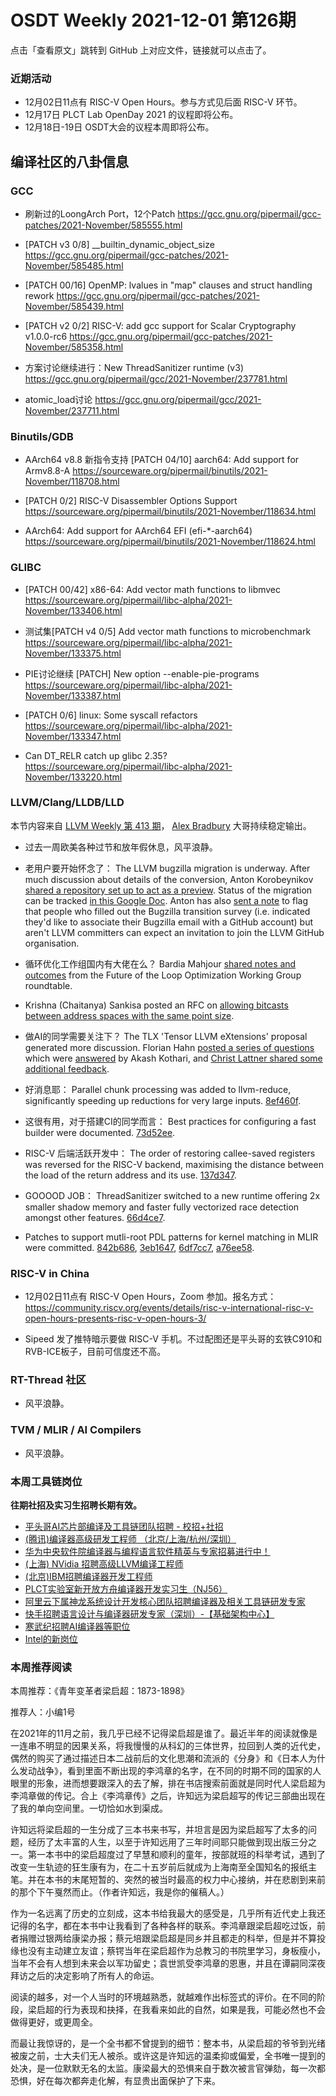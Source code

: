 # OSDT Weekly 2021-12-01 第126期

点击「查看原文」跳转到 GitHub 上对应文件，链接就可以点击了。

### 近期活动

- 12月02日11点有 RISC-V Open Hours。参与方式见后面 RISC-V 环节。
- 12月17日 PLCT Lab OpenDay 2021 的议程即将公布。
- 12月18日-19日 OSDT大会的议程本周即将公布。

## 编译社区的八卦信息

### GCC

- 刷新过的LoongArch Port，12个Patch
  https://gcc.gnu.org/pipermail/gcc-patches/2021-November/585555.html

- [PATCH v3 0/8] __builtin_dynamic_object_size
  https://gcc.gnu.org/pipermail/gcc-patches/2021-November/585485.html

- [PATCH 00/16] OpenMP: lvalues in "map" clauses and struct handling rework
  https://gcc.gnu.org/pipermail/gcc-patches/2021-November/585439.html

- [PATCH v2 0/2] RISC-V: add gcc support for Scalar Cryptography v1.0.0-rc6
  https://gcc.gnu.org/pipermail/gcc-patches/2021-November/585358.html

- 方案讨论继续进行：New ThreadSanitizer runtime (v3)
  https://gcc.gnu.org/pipermail/gcc/2021-November/237781.html

- atomic_load讨论
  https://gcc.gnu.org/pipermail/gcc/2021-November/237711.html

### Binutils/GDB

- AArch64 v8.8 新指令支持
  [PATCH 04/10] aarch64: Add support for Armv8.8-A
  https://sourceware.org/pipermail/binutils/2021-November/118708.html  

- [PATCH 0/2] RISC-V Disassembler Options Support
  https://sourceware.org/pipermail/binutils/2021-November/118634.html

- AArch64: Add support for AArch64 EFI (efi-*-aarch64)
  https://sourceware.org/pipermail/binutils/2021-November/118624.html

### GLIBC

- [PATCH 00/42] x86-64: Add vector math functions to libmvec
  https://sourceware.org/pipermail/libc-alpha/2021-November/133406.html

- 测试集[PATCH v4 0/5] Add vector math functions to microbenchmark
  https://sourceware.org/pipermail/libc-alpha/2021-November/133375.html

- PIE讨论继续 [PATCH] New option --enable-pie-programs
  https://sourceware.org/pipermail/libc-alpha/2021-November/133387.html

- [PATCH 0/6] linux: Some syscall refactors
  https://sourceware.org/pipermail/libc-alpha/2021-November/133347.html

- Can DT_RELR catch up glibc 2.35?
  https://sourceware.org/pipermail/libc-alpha/2021-November/133220.html

### LLVM/Clang/LLDB/LLD

本节内容来自 [LLVM Weekly 第 413 期](http://llvmweekly.org/issue/413)，
[Alex Bradbury](https://www.linkedin.com/in/alex-bradbury/) 大哥持续稳定输出。

- 过去一周欧美各种过节和放年假休息，风平浪静。

* 老用户要开始怀念了： The LLVM bugzilla migration is underway. After much discussion about details of the conversion, Anton Korobeynikov [shared a repository set up to act as a preview](https://lists.llvm.org/pipermail/llvm-dev/2021-November/153886.html).  Status of the migration can be tracked [in this Google Doc](https://docs.google.com/document/d/11_3rgYuv-QO0g1oO6T0MmkFhacqJg6o24eWFFVNSX_o/edit).  Anton has also [sent a note](https://lists.llvm.org/pipermail/llvm-dev/2021-November/153995.html) to flag that people who filled out the Bugzilla transition survey (i.e.  indicated they'd like to associate their Bugzilla email with a GitHub account) but aren't LLVM committers can expect an invitation to join the LLVM GitHub organisation.

* 循环优化工作组国内有大佬在么？ Bardia Mahjour [shared notes and outcomes](https://lists.llvm.org/pipermail/llvm-dev/2021-November/153861.html) from the Future of the Loop Optimization Working Group roundtable.

* Krishna (Chaitanya) Sankisa posted an RFC on [allowing bitcasts between address spaces with the same point size](https://lists.llvm.org/pipermail/llvm-dev/2021-November/153968.html).

* 做AI的同学需要关注下？ The TLX 'Tensor LLVM eXtensions' proposal generated more discussion. Florian Hahn [posted a series of questions](https://lists.llvm.org/pipermail/llvm-dev/2021-November/153914.html) which were [answered](https://lists.llvm.org/pipermail/llvm-dev/2021-November/153926.html) by Akash Kothari, and [Christ Lattner shared some additional feedback](https://lists.llvm.org/pipermail/llvm-dev/2021-November/153991.html).


* 好消息耶： Parallel chunk processing was added to llvm-reduce, significantly speeding up reductions for very large inputs.
  [8ef460f](https://reviews.llvm.org/rG8ef460fc5137).

* 这很有用，对于搭建CI的同学而言： Best practices for configuring a fast builder were documented.
  [73d52ee](https://reviews.llvm.org/rG73d52ee7859f).

* RISC-V 后端活跃开发中： The order of restoring callee-saved registers was reversed for the RISC-V backend, maximising the distance between the load of the return address and its use. [137d347](https://reviews.llvm.org/rG137d3474ca39).

* GOOOOD JOB： ThreadSanitizer switched to a new runtime offering 2x smaller shadow memory and faster fully vectorized race detection amongst other features.
  [66d4ce7](https://reviews.llvm.org/rG66d4ce7e26a5).

* Patches to support mutli-root PDL patterns for kernel matching in MLIR were committed.
  [842b686](https://reviews.llvm.org/rG842b6861c01c),
  [3eb1647](https://reviews.llvm.org/rG3eb1647af036),
  [6df7cc7](https://reviews.llvm.org/rG6df7cc7f47d2),
  [a76ee58](https://reviews.llvm.org/rGa76ee58f3cbc).

### RISC-V in China

- 12月02日11点有 RISC-V Open Hours，Zoom 参加。报名方式：
  https://community.riscv.org/events/details/risc-v-international-risc-v-open-hours-presents-risc-v-open-hours-3/

- Sipeed 发了推特暗示要做 RISC-V 手机。不过配图还是平头哥的玄铁C910和RVB-ICE板子，目前可信度还不高。

### RT-Thread 社区

- 风平浪静。

### TVM / MLIR / AI Compilers

- 风平浪静。

### 本周工具链岗位

**往期社招及实习生招聘长期有效。**

- [平头哥AI芯片部编译及工具链团队招聘 - 校招+社招](https://mp.weixin.qq.com/s/kARbXtJotRPCNMrV-yOanA)
- [(腾讯)编译器高级研发工程师 （北京/上海/杭州/深圳）](https://mp.weixin.qq.com/s/DF-2qmHmpKZtJ1djHXM1Ug)
- [华为中央软件院编译器与编程语言软件精英与专家招募进行中！](https://mp.weixin.qq.com/s/VshbvWegM3eCdgK9d6v46A)
- [(上海) NVidia 招聘高级LLVM编译工程师](https://mp.weixin.qq.com/s/y6UmneY-UvzyhEvyCaoyEg)
- [(北京)IBM招聘编译器开发工程师](https://mp.weixin.qq.com/s/B_d1gjyrgncevOGWnV_Jfw)
- [PLCT实验室新开放方舟编译器开发实习生（NJ56）](https://mp.weixin.qq.com/s/lPp5RvjYhpDIGsp-luLzKQ)
- [阿里云下属神龙系统设计开发核心团队招聘编译器及相关工具链研发专家](https://mp.weixin.qq.com/s/h3ELBXBHfNjZCyCRixqnOQ)
- [快手招聘语言设计与编译器研发专家（深圳）-【基础架构中心】](https://mp.weixin.qq.com/s/QTWnlaBFtWQ3YThHJSIhbA)
- [寒武纪招聘AI编译器等职位](https://mp.weixin.qq.com/s/LWpDXEA2rJ1wx9mr8XoWxw)
- [Intel的新岗位](https://mp.weixin.qq.com/s/xs-deMCI4ob7WX0vIRZMZw)

### 本周推荐阅读

本周推荐：《青年变革者梁启超：1873-1898》

推荐人：小编1号

在2021年的11月之前，我几乎已经不记得梁启超是谁了。最近半年的阅读就像是一连串不明显的因果关系，将我慢慢的从科幻的三体世界，拉回到人类的近代史，偶然的购买了通过描述日本二战前后的文化思潮和流派的《分身》和《日本人为什么发动战争》，看到里面不断出现的李鸿章的名字，在不同的时期不同的国家的人眼里的形象，进而想要跟深入的去了解，排在书店搜索前面就是同时代人梁启超为李鸿章做的传记。合上《李鸿章传》之后，许知远为梁启超写的传记三部曲出现在了我的单向空间里。一切恰如水到渠成。

许知远将梁启超的一生分成了三本书来书写，并坦言是因为梁启超写了太多的问题，经历了太丰富的人生，以至于许知远用了三年时间耶只能做到现出版三分之一。第一本书中的梁启超度过了早慧和顺利的童年，按部就班的科举考试，遇到了改变一生轨迹的狂生康有为，在二十五岁前后就成为上海南至全国知名的报纸主笔。并在本书的末尾短暂的、突然的被当时最高的权力中心接纳，并在悲剧到来前的那个下午戛然而止。（作者许知远，我是你的催稿人。）

作为一名远离了历史的立刻成，这本书给我最大的感受是，几乎所有近代史上我还记得的名字，都在本书中让我看到了各种各样的联系。李鸿章跟梁启超吃过饭，前者捐赠过银两给康梁办报；蔡元培跟梁启超是同乡并且都走的科举，但是并不算投缘也没有主动建立友谊；蔡锷当年在梁启超作为总教习的书院里学习，身板瘦小，当年不会有人想到未来会以军功留史；袁世凯受李鸿章的恩惠，并且在谭嗣同深夜拜访之后的决定影响了所有人的命运。

阅读的越多，对一个人当时的环境越熟悉，就越难作出标签式的评价。在不同的阶段，梁启超的行为表现和抉择，在我看来如此的自然，如果是我，可能必然也不会做得更好，或更周全。

而最让我惊讶的，是一个全书都不曾提到的细节：整本书，从梁启超的爷爷到光绪被废之前，士大夫们无人被杀。或许这是许知远的温柔抑或偏爱，全书唯一提到的处决，是一位默默无名的太监。康梁最大的恐惧来自于数次被言官弹劾，每一次都恐惧，好在每次都奔走化解，有显贵出面保护了下来。
